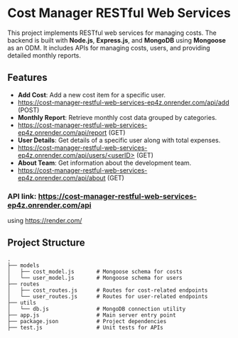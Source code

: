 # Cost Manager RESTful Web Services

This project implements RESTful web services for managing costs. The backend is built with **Node.js**, **Express.js**, and **MongoDB** using **Mongoose** as an ODM. It includes APIs for managing costs, users, and providing detailed monthly reports.

## Features
- **Add Cost**: Add a new cost item for a specific user.
- https://cost-manager-restful-web-services-ep4z.onrender.com/api/add (POST)
- **Monthly Report**: Retrieve monthly cost data grouped by categories.
- https://cost-manager-restful-web-services-ep4z.onrender.com/api/report (GET)
- **User Details**: Get details of a specific user along with total expenses.
- [https://cost-manager-restful-web-services-ep4z.onrender.com/api/users/<userID\>](https://cost-manager-restful-web-services-ep4z.onrender.com/api/users/<userID>) (GET)
- **About Team**: Get information about the development team.
- https://cost-manager-restful-web-services-ep4z.onrender.com/api/about (GET)

### API link: https://cost-manager-restful-web-services-ep4z.onrender.com/api
using https://render.com/

## Project Structure
```plaintext
.
├── models
│   ├── cost_model.js       # Mongoose schema for costs
│   └── user_model.js       # Mongoose schema for users
├── routes
│   ├── cost_routes.js      # Routes for cost-related endpoints
│   └── user_routes.js      # Routes for user-related endpoints
├── utils
│   └── db.js               # MongoDB connection utility
├── app.js                  # Main server entry point
├── package.json            # Project dependencies
├── test.js                 # Unit tests for APIs
```

